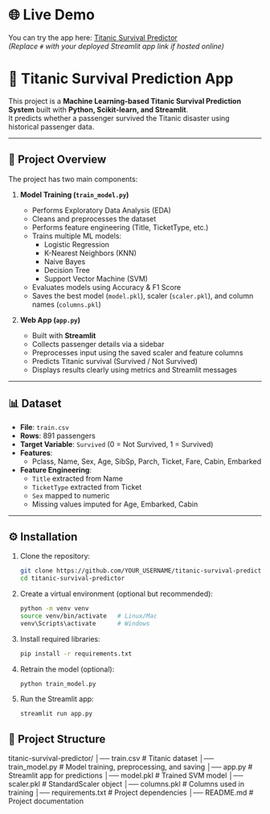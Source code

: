 # 🌐 Live Demo

You can try the app here: [Titanic Survival Predictor](#)  
*(Replace `#` with your deployed Streamlit app link if hosted online)*

# 🚢 Titanic Survival Prediction App

This project is a **Machine Learning-based Titanic Survival Prediction System** built with **Python, Scikit-learn, and Streamlit**.  
It predicts whether a passenger survived the Titanic disaster using historical passenger data.

---

## 🚀 Project Overview

The project has two main components:

1. **Model Training (`train_model.py`)**  
   - Performs Exploratory Data Analysis (EDA)  
   - Cleans and preprocesses the dataset  
   - Performs feature engineering (Title, TicketType, etc.)  
   - Trains multiple ML models:  
     - Logistic Regression  
     - K-Nearest Neighbors (KNN)  
     - Naive Bayes  
     - Decision Tree  
     - Support Vector Machine (SVM)  
   - Evaluates models using Accuracy & F1 Score  
   - Saves the best model (`model.pkl`), scaler (`scaler.pkl`), and column names (`columns.pkl`)  

2. **Web App (`app.py`)**  
   - Built with **Streamlit**  
   - Collects passenger details via a sidebar  
   - Preprocesses input using the saved scaler and feature columns  
   - Predicts Titanic survival (Survived / Not Survived)  
   - Displays results clearly using metrics and Streamlit messages  

---

## 📊 Dataset

- **File**: `train.csv`  
- **Rows**: 891 passengers  
- **Target Variable**: `Survived` (0 = Not Survived, 1 = Survived)  
- **Features**:  
  - Pclass, Name, Sex, Age, SibSp, Parch, Ticket, Fare, Cabin, Embarked  
- **Feature Engineering**:  
  - `Title` extracted from Name  
  - `TicketType` extracted from Ticket  
  - `Sex` mapped to numeric  
  - Missing values imputed for Age, Embarked, Cabin  

---

## ⚙️ Installation

1. Clone the repository:
   ```bash
   git clone https://github.com/YOUR_USERNAME/titanic-survival-predictor.git
   cd titanic-survival-predictor

2. Create a virtual environment (optional but recommended):
   ```bash 
   python -m venv venv
   source venv/bin/activate   # Linux/Mac
   venv\Scripts\activate      # Windows

3. Install required libraries:
   ```bash
   pip install -r requirements.txt

4. Retrain the model (optional):
   ```bash
   python train_model.py

5. Run the Streamlit app:
   ```bash
   streamlit run app.py

## 📂 Project Structure

titanic-survival-predictor/
│── train.csv               # Titanic dataset
│── train_model.py          # Model training, preprocessing, and saving
│── app.py                  # Streamlit app for predictions
│── model.pkl               # Trained SVM model
│── scaler.pkl              # StandardScaler object
│── columns.pkl             # Columns used in training
│── requirements.txt        # Project dependencies
│── README.md               # Project documentation



   

